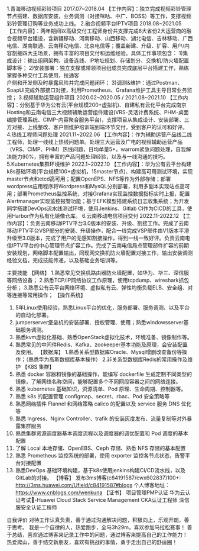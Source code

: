 1.青海移动视频彩铃项目    2017.07~2018.04
【工作内容】：独立完成视频彩铃管理节点搭建、数据库安装，业务调测（对接咪咕、中广、BOSS）等工作，支撑视频彩铃管理订购等业务成功上线。
2.融合视频平台IPTV项目 2018.08~2021.05
【工作内容】：两年期间以高级交付工程师身份共支撑完成6大省份2大运营商的融合视频平台建设，含新疆移动、河南移动、山西移动、湖北电信、吉林移动、广西电信、湖南联通、云南移动电信、北京电信等；覆盖新建、升级、扩容、用户/内容割接四大主场景，拥有丰富的项目交付和运维经验。具体工作事项包含：
1)集成设计：输出组网架构、设备连线、IP地址规划、存储划分、交换机/防火墙配置脚本等；
2)安装部署：独立支撑或带领项目组成员完成底层平台搭建工作，熟练掌握多种交付工具使用，拉通客    
户侧和开发侧及时暴露风险并完成问题闭环；
3)调测&维护：通过Postman、SoapUI完成外部接口对接，利用Prometheus、Grafana维护工具主导日常业务监控；
3.视频辅助运营组件项目 2020.02~2020.05 / 2021.08~2021.10
【工作内容】：分别基于华为公有云(平台规模200+虚拟机)、自建私有云化平台完成南京Hosting和云南电信三大视频辅助运营组件建设(VRS-灵活计费系统、PHM-桌面编排管理系统、CIMP-内容聚合服务平台)，支撑项目从集成设计、安装部署、三方对接、上线整改、客户侧维护培训端到端环节交付，受到客户的认可和好评。
4.热线工程师问题处理 2021.11~2022.06
【工作内容】：作为辅助运营产品线二线工程师，处理一线线上热线问题单。处理三大运营及广电的视频辅助运营产品（VRS、CIMP、PHM）热线问题，日均单量5+，warrom紧急问题处理，自我解决能力90%，拥有丰富的产品问题处理经验，以及与一线沟通的技巧。
5.Kubernetes集群环境维护 2022.1~2022.10
【工作内容】：华为公有云平台构建k8s基础环境(平台规模100+虚拟机，15master节点)、构建高可用测试环境，实现master节点和etcd高可用；配置OpenEPS、NFS等作为外部存储；部署wordpress应用程序将Wordpress和MysQL分别部署，利用多副本实现站点高可用；部署Prometheus监控系统，对接Grafana实现监控数据指标实时上报，配置Alertmanager实现监控报警功能；基于EFK模型搭建系统日志收集系统；为开发同学搭建DevOps流水线测试环境，使用Jenkins、Gitlab CI作为CICD的工具，使用Harbor作为私有化镜像仓库。
6.云南移动电信项目交付  2022.11-2022.12
【工作内容】：负责云南移动IPTV平台3.0版本的安装、升级、割接工作。完成了云南移动IPTV平台VSP部分的安装、升级操作，配合一线完成VSP部件由V1版本平滑升级至3.0版本，完成了用户的无感知割接操作，得到一线一致好评。负责云南电信IPTV平台的中心管理节点扩容工作。完成了云南电信局点管理部件扩容的前期安装规划，网络脚本配置输出，同现网交换机防火墙配置对接工作，输出安装调测经验文档，完成技能传递，以及基础业务培训等。

主要技能
【网络】
1.熟悉常见交换机路由器防火墙配置，如华为、华三、深信服等网络设备；
2.熟悉TCP/IP网络协议工作原理，使用tcpdump、wireshark抓包分析；
3.熟悉公有云平台网络环境、虚拟私有云、弹性均衡负载ELB、安全组、对等连接等常用操作；
【操作系统】
1. 5年Linux使用经验，熟悉Linux平台的优化，服务部署、服务调测、以及平台的自动化部署。
2. jumperserver堡垒机的安装部署、授权管理、使用；熟悉windowsserver基础服务调测。	
3. 熟悉kvm虚拟化基础、熟悉OpenStack虚拟化技术，环境准备、镜像制作等。
4. 熟悉常见的中间件Redis、Kafka、zookeeper基本功能及原理，会安装配置及使用。
【数据库】
1.熟悉关系型数据库Oracle、Mysql增删改查备份等操作；（熟悉华为高斯数据库基本操作）
2.非关系型数据库Redis的常用操作及维护
【K8S 集群】 
1.  熟悉 docker 容器和镜像的基础操作，能编写 dockerfile 生成定制不同类型的镜像，了解网络名称空间，能够配置多个不同网段容器之间的网络连接。 
2.  熟悉 kubernetes 基础知识，资源清单、Pod 原理、生命周期、控制器等。 
3.  熟悉 k8s 的配置管理 configmap、secret、rbac、Pod 安全策略等 
4.  熟悉网络插件 Flannel 和网络策略 calico 的配置以及 service 服务 DNS 优化等 
5.  熟悉 Ingress、Nginx Controller、trafik 的安装灰度发布、流量复制等对外暴露集群服务 
6.  熟悉集群资源调度器基本调度流程以及调度器的调优配置和 Pod 调度的基本配置 
7.  了解 Local 本地存储、OpenEBS、Ceph 存储、熟悉 NFS 存储的基本配置 
8.  熟悉 Prometheus 监控系统的部署，使用 exporter 监控各节点状态，告警平台对接配置 
9.  熟悉DevOps 基础环境构建，基于k8s使用jenkins构建CI/CD流水线，以及GitLab的对接。
【博客】
发布3ms博客(c84191587/cwx602837)100+: http://3ms.huawei.com/Ufield/c84191587#blogs
个人博客地址：https://www.cnblogs.com/wenkuna
【证书】
项目管理PMP认证
华为云认证考试-Huawei Cloud Stack Service Management
CKA认证工程师
深信服安全认证工程师

自我评价
对待工作认真负责，善于通过沟通解决问题，积极向上，乐观开朗，善于思考。
我是一个自律的人，热爱跑步，全马3h29m，喜欢参加马拉松赛事！
善于总结，喜欢通过博客来记录工作中的问题，通过博客来提高自己的工作能力！
热爱爬山，善于结交新朋友，喜欢有挑战的事情，勇于走出自己的舒适圈！ 









        
